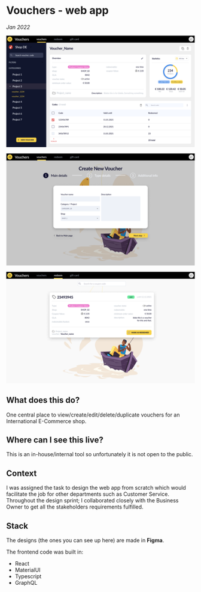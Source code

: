 # Vouchers - web app

_Jan 2022_

![voucher-detail](assets/voucher-detail_page.png)

![voucher-wizzard](assets/voucher-wizzard-01.png)

![voucher-redeem](assets/voucher-redeem.png)

## What does this do?

One central place to view/create/edit/delete/duplicate vouchers for an International E-Commerce shop.

## Where can I see this live?

This is an in-house/internal tool so unfortunately it is not open to the public.

## Context

I was assigned the task to design the web app from scratch which would facilitate the job for other departments such as Customer Service.  
Throughout the design sprint; I collaborated closely with the Business Owner to get all the stakeholders requirements fulfilled.

## Stack

The designs (the ones you can see up here) are made in **Figma**.

The frontend code was built in:

- React
- MaterialUI
- Typescript
- GraphQL